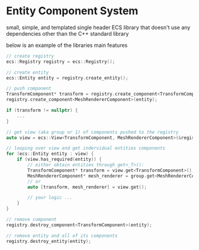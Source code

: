 # Entity Component System

small, simple, and templated single header ECS library that doesn't use any dependencies other
than the C++ standard library

below is an example of the libraries main features

```cpp
// create registry
ecs::Registry registry = ecs::Registry();

// create entity
ecs::Entity entity = registry.create_entity();

// push component
TransformComponent* transform = registry.create_component<TransformComponent>(entity);
registry.create_component<MeshRendererComponent>(entity);

if (transform != nullptr) {
    ...
}

// get view (aka group or 1) of components pushed to the registry
auto view = ecs::View<TransformComponent, MeshRendererComponent>(&registry);

// looping over view and get indervidual entities components
for (ecs::Entity entity : view) {
    if (view.has_required(entity)) {
        // either obtain entities through get<_T>():
        TransformComponent* transform = view.get<TransformComponent>();
        MeshRendererComponent* mesh_renderer = group.get<MeshRendererComponent>();
        // or
        auto [transform, mesh_renderer] = view.get();

        // your logic ...
    }
}

// remove component
registry.destroy_component<TransformComponent>(entity);

// remove entity and all of its components
registry.destroy_entity(entity);
```

